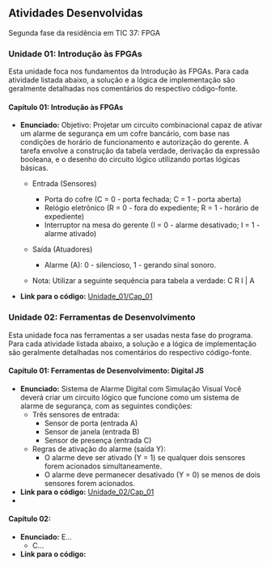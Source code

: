 ## Atividades Desenvolvidas
Segunda fase da residência em TIC 37: FPGA

### Unidade 01: Introdução às FPGAs

Esta unidade foca nos fundamentos da Introdução às FPGAs. Para cada atividade listada abaixo, a solução e a lógica de implementação são geralmente detalhadas nos comentários do respectivo código-fonte.

#### Capítulo 01: Introdução às FPGAs
- **Enunciado:** Objetivo: Projetar um circuito combinacional capaz de ativar um alarme de segurança em um cofre bancário, com base nas condições de horário de
funcionamento e autorização do gerente. A tarefa envolve a construção da tabela verdade, derivação da expressão booleana, e o desenho do circuito
lógico utilizando portas lógicas básicas. 
  - Entrada (Sensores)
    - Porta do cofre (C = 0 - porta fechada; C = 1 - porta aberta)
    - Relógio eletrônico (R = 0 - fora do expediente; R = 1 - horário de expediente)
    -  Interruptor na mesa do gerente (I = 0 - alarme desativado; I = 1 - alarme ativado)

   - Saída (Atuadores)
      - Alarme (A): 0 - silencioso, 1 - gerando sinal sonoro.
   - Nota: Utilizar a seguinte sequência para tabela a verdade: C R I | A
  
- **Link para o código:** [Unidade_01/Cap_01](https://github.com/ManoelFelipe/Embarcatech_37/tree/main/Segunda_Fase_FPGA/Unidade_01/Cap_01)

### Unidade 02: Ferramentas de Desenvolvimento

Esta unidade foca nas ferramentas a ser usadas nesta fase do programa. Para cada atividade listada abaixo, a solução e a lógica de implementação são geralmente detalhadas nos comentários do respectivo código-fonte.

#### Capítulo 01: Ferramentas de Desenvolvimento: Digital JS
- **Enunciado:** Sistema de Alarme Digital com Simulação Visual Você deverá criar um circuito lógico que funcione como um sistema de alarme de segurança, com as seguintes condições:
  - Três sensores de entrada:
    - Sensor de porta (entrada A)
    - Sensor de janela (entrada B)
    - Sensor de presença (entrada C)
  - Regras de ativação do alarme (saída Y):
    - O alarme deve ser ativado (Y = 1) se qualquer dois sensores forem acionados simultaneamente.
    - O alarme deve permanecer desativado (Y = 0) se menos de dois sensores forem acionados.
- **Link para o código:** [Unidade_02/Cap_01](https://github.com/ManoelFelipe/Embarcatech_37/tree/main/Segunda_Fase_FPGA/Unidade_02/Cap_01)
- 
#### Capítulo 02: 
- **Enunciado:** E...
  - C...
- **Link para o código:** 